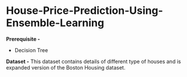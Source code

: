 # House-Price-Prediction-Using-Ensemble-Learning

**Prerequisite -**
- Decision Tree

**Dataset -** This dataset contains details of different type of houses and is expanded version of the Boston Housing dataset.
